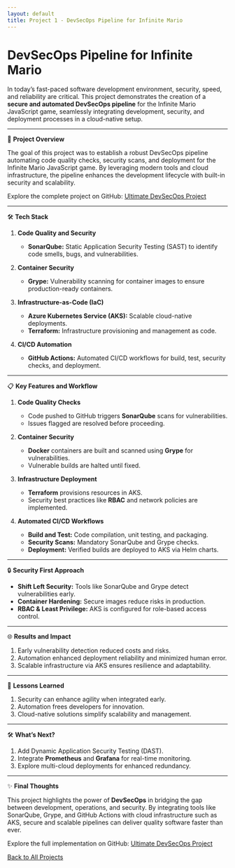 ```yaml
---
layout: default
title: Project 1 - DevSecOps Pipeline for Infinite Mario
---
```


# DevSecOps Pipeline for Infinite Mario

In today’s fast-paced software development environment, security, speed, and reliability are critical. This project demonstrates the creation of a **secure and automated DevSecOps pipeline** for the Infinite Mario JavaScript game, seamlessly integrating development, security, and deployment processes in a cloud-native setup.

---

🚀 **Project Overview**

The goal of this project was to establish a robust DevSecOps pipeline automating code quality checks, security scans, and deployment for the Infinite Mario JavaScript game. By leveraging modern tools and cloud infrastructure, the pipeline enhances the development lifecycle with built-in security and scalability.

Explore the complete project on GitHub: [Ultimate DevSecOps Project](https://github.com/RAHUL-AMBARAGONDA/Ulitimate-DevS..)

---

🛠️ **Tech Stack**

1. **Code Quality and Security**
   - **SonarQube:** Static Application Security Testing (SAST) to identify code smells, bugs, and vulnerabilities.

2. **Container Security**
   - **Grype:** Vulnerability scanning for container images to ensure production-ready containers.

3. **Infrastructure-as-Code (IaC)**
   - **Azure Kubernetes Service (AKS):** Scalable cloud-native deployments.
   - **Terraform:** Infrastructure provisioning and management as code.

4. **CI/CD Automation**
   - **GitHub Actions:** Automated CI/CD workflows for build, test, security checks, and deployment.

---

📋 **Key Features and Workflow**

1. **Code Quality Checks**
   - Code pushed to GitHub triggers **SonarQube** scans for vulnerabilities.
   - Issues flagged are resolved before proceeding.

2. **Container Security**
   - **Docker** containers are built and scanned using **Grype** for vulnerabilities.
   - Vulnerable builds are halted until fixed.

3. **Infrastructure Deployment**
   - **Terraform** provisions resources in AKS.
   - Security best practices like **RBAC** and network policies are implemented.

4. **Automated CI/CD Workflows**
   - **Build and Test:** Code compilation, unit testing, and packaging.
   - **Security Scans:** Mandatory SonarQube and Grype checks.
   - **Deployment:** Verified builds are deployed to AKS via Helm charts.

---

🔒 **Security First Approach**

- **Shift Left Security:** Tools like SonarQube and Grype detect vulnerabilities early.
- **Container Hardening:** Secure images reduce risks in production.
- **RBAC & Least Privilege:** AKS is configured for role-based access control.

---

🌐 **Results and Impact**

1. Early vulnerability detection reduced costs and risks.
2. Automation enhanced deployment reliability and minimized human error.
3. Scalable infrastructure via AKS ensures resilience and adaptability.

---

📖 **Lessons Learned**

1. Security can enhance agility when integrated early.
2. Automation frees developers for innovation.
3. Cloud-native solutions simplify scalability and management.

---

🛠️ **What’s Next?**

1. Add Dynamic Application Security Testing (DAST).
2. Integrate **Prometheus** and **Grafana** for real-time monitoring.
3. Explore multi-cloud deployments for enhanced redundancy.

---

✨ **Final Thoughts**

This project highlights the power of **DevSecOps** in bridging the gap between development, operations, and security. By integrating tools like SonarQube, Grype, and GitHub Actions with cloud infrastructure such as AKS, secure and scalable pipelines can deliver quality software faster than ever.

Explore the full implementation on GitHub: [Ultimate DevSecOps Project](https://github.com/RAHUL-AMBARAGONDA/Ulitimate-DevS..)

[Back to All Projects](../projects.md)
